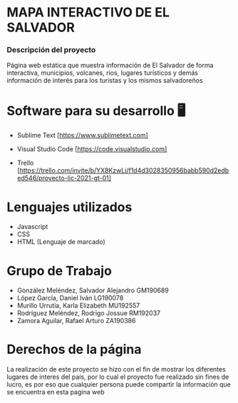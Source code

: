 # MAPA INTERACTIVO DE EL SALVADOR

 ### Descripción del proyecto 
 Página web estática que muestra información de El Salvador de forma interactiva, municipios, volcanes, rios, lugares turísticos y 
 demás información de interés para los turistas y los mismos salvadoreños

# Software para su desarrollo 🖥️

 - Sublime Text [https://www.sublimetext.com]

 - Visual Studio Code [https://code.visualstudio.com]

 - Trello [https://trello.com/invite/b/YX8KzwLi/f1d4d3028350956babb590d2edbed546/proyecto-lic-2021-gt-01]

# Lenguajes utilizados

  - Javascript
  - CSS
  - HTML (Lenguaje de marcado)

# Grupo de Trabajo

  - González Meléndez, Salvador Alejandro GM190689
  - López García, Daniel Iván LG190078
  - Murillo Urrutia, Karla Elizabeth MU192557
  - Rodríguez Meléndez, Rodrigo Jossue RM192037
  - Zamora Aguilar, Rafael Arturo ZA190386

# Derechos de la página
   
   La realización de este proyecto se hizo con el fin de mostrar los diferentes lugares de interes del país, por lo cual el proyecto
   fue realizado sin fines de lucro, es por eso que cualquier persona puede compartir la información que se encuentra en esta pagina web
  



